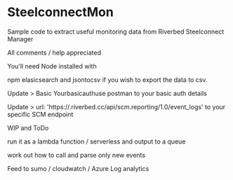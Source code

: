 # SteelconnectMon
Sample code to extract useful monitoring data from Riverbed Steelconnect Manager

All comments / help appreciated

You'll need Node installed with 

npm elasicsearch and jsontocsv if you wish to export the data to csv.

Update > Basic Yourbasicauthuse postman to your basic auth details 

Update > url: 'https://<yourSCM>.riverbed.cc/api/scm.reporting/1.0/event_logs' to your specific SCM endpoint
  
WIP and ToDo

run it as a lambda function / serverless and output to a queue

work out how to call and parse only new events

Feed to sumo / cloudwatch / Azure Log analytics
